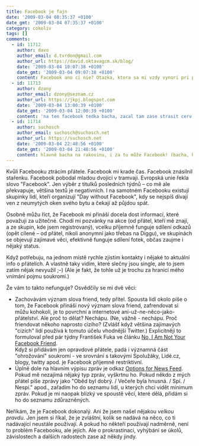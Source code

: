 ```yaml
---
title: Facebook je fajn
date: '2009-03-04 08:35:37 +0100'
date_gmt: '2009-03-04 07:35:37 +0100'
category: cokoliv
tags: []
comments:
  - id: 11712
    author: davo
    author_email: d.tvrdon@gmail.com
    author_url: https://david.oktavagcm.sk/blog/
    date: '2009-03-04 10:07:38 +0100'
    date_gmt: '2009-03-04 09:07:38 +0100'
    content: Facebook ano ci nie? Otazka, ktora sa mi vzdy vynori pri podobnych clankoch. Zatial som facebook-virgin ako to ja nazyvam, teda nemam ucet. Preto zatial, lebo som to uplne nevylucil do buducnosti. Ale musim uznat, ze je prijemne si precitat aj nieco pozitivne o tomto "fenomene", pretoze na cloveka sa valia so vsetkych stran negativne info.. Ja osobne trochu vnimam postup osobne stretnutie - icq - skype - maily - ... - facebook, kde chcem zdoraznit, ze vela kamaratov a znamych je vo faze, ze konecne si zapnu icq a facebook poznaju akurat tak z titulkov novin. Aj preto mi este nehrozi v blizkej buducnosti orientacia tymto smerom, este stale neprisiel dolezity a rozumny dovod preco ano :)
  - id: 11713
    author: dzony
    author_email: dzony@seznam.cz
    author_url: https://jkpj.blogspot.com
    date: '2009-03-04 13:00:39 +0100'
    date_gmt: '2009-03-04 12:00:39 +0100'
    content: 'na ten facebook tedka bacha, zacal tam zase strasit cerv: https://jkpj.blogspot.com/2009/03/otravny-cerv-krade-ucty-na-facebooku.html'
  - id: 11714
    author: suchosch
    author_email: suchosch@suchosch.net
    author_url: https://suchosch.net
    date: '2009-03-04 22:48:56 +0100'
    date_gmt: '2009-03-04 21:48:56 +0100'
    content: hlavně bacha na rakovinu, i za tu může Facebook! (bacha, házím virtuální ovci!)
---
```

<p>Kvůli Facebooku ztrácím přátele. Facebook mi krade čas. Facebook znásilnil stařenku. Facebook pobodal mladou dvojici v tramvaji. Evropská unie řekla slovo "Facebook". Jen výběr z titulků posledních týdnů – co mě ale překvapuje, většina textů je negativních. I na samotném Facebooku existují skupinky lidí, kteří organizují "Day without Facebook", kdy se nejspíš dívají ven z neumytých oken svého bytu a čekají až půjdou spát.</p>
<p>Osobně můžu říct, že Facebook mi přináší docela dost informací, které považuji za užitečné. Chodí mi pozvánky na akce (od přátel, kteří mě znají, a ze skupin, kde jsem registrovaný), vcelku příjemně funguje sdílení odkazů (opět cílené – od přátel, nikoli anonymní jako třebas na Diggu), ve skupinách se objevují zajímavé věci, efektivně funguje sdílení fotek, občas zaujme i nějaký status. </p>
<p>Když potřebuju, na jednom místě rychle zjistím kontakty i nějaké to aktuální info o přátelích. A vlastně taky vidím, které slečny jsou single, ale to jsem zatím nějak nevyužil ;–) (Ale je fakt, že tohle už je trochu za hranicí mého vnímání pojmu soukromí.)</p>
<p>Že vám to takto nefunguje? Osvědčily se mi dvě věci:</p>
<ul>
<li>Zachovávám význam slova friend, tedy přítel. Spousta lidí okolo píše o tom, že Facebook přináší nový význam slova friend, zafrendovat si můžu kohokoli, je to povrchní a internetové ani-už-ne-něco-jako-přátelství. Ale proč to dělat? Nechápu. (Ne, vážně - nechápu. Proč friendovat někoho naprosto cizího? (Zvlášť když většina zajímavých "cizích" lidí používá k tomuto účelu vhodnější Twitter.) Explicitněji to formuloval před pár týdny František Fuka ve článku <a href="https://blog.fuxoft.cz/2009/01/no-i-am-not-your-facebook-friend.html">No, I Am Not Your Facebook Friend</a>.<br />
Když si přidávám jen opravdové přátele, padá i významná část "ohrožování" soukromí - ve srovnání s takovými Spolužáky, Lidé.cz, blogy, twitty apod. je Facebook příjemně restriktivní. </li>
<li>Úplně dole na hlavním výpisu zpráv je odkaz <a href="https://www.facebook.com/feed_prefs.php">Options for News Feed</a>. Pokud mě nezajímá nějaký typ zpráv, vyškrtnu ho. Pokud někdo z mých přátel píše zprávy jako "Oběd byl dobrý. / Večeře byla hnusná. / Spí. / Nespí." apod., zařadím ho do seznamu lidí, u kterých chci vidět minimum zpráv. Pokud je mi naopak blízký ve spoustě věcí, které dělá, přidám si ho do seznamu zdůrazněných.</li>
</ul>
<p>Neříkám, že je Facebook dokonalý. Ani že jsem našel nějakou <em>velkou pravdu</em>. Jen jsem si říkal, že je zvláštní, kolik se nadává na něco, co ti nadávající neustále používají. A pokud ho někteří používají nadměrně, není to problém Facebooku, ale jejich. Ale o prokrastinaci, vyhýbání se úkolů, závislostech a dalších radostech zase až někdy jindy.</p>
